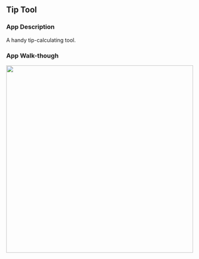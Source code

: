 ## Tip Tool

### App Description
A handy tip-calculating tool.

### App Walk-though
<img src="https://imgur.com/hC5ZB5Y.gif" width=500><br>

